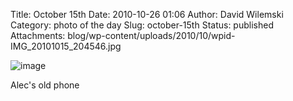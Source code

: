Title: October 15th 
Date: 2010-10-26 01:06
Author: David Wilemski
Category: photo of the day
Slug: october-15th
Status: published
Attachments: blog/wp-content/uploads/2010/10/wpid-IMG_20101015_204546.jpg

![image](http://oromis.davidwilemski.com/blog/wp-content/uploads/2010/10/wpid-IMG_20101015_204546.jpg)

Alec\'s old phone
